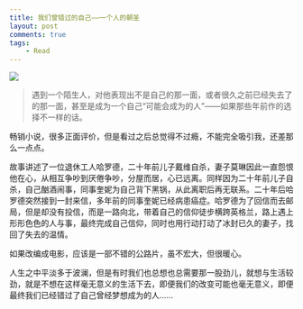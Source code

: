 ```yaml
---
title: 我们曾错过的自己——一个人的朝圣
layout: post
comments: true
tags: 
    - Read
---
```

![](http://lc-ec5pgDDk.cn-n1.lcfile.com/eCCYhCAadRX2FLb5op2GNBFKYgwQPghJe7pH1r7l.jpg)

>遇到一个陌生人，对他表现出不是自己的那一面，或者很久之前已经失去了的那一面，甚至是成为一个自己“可能会成为的人”——如果那些年前作的选择不一样的话。

畅销小说，很多正面评价，但是看过之后总觉得不过瘾，不能完全吸引我，还差那么一点点。

故事讲述了一位退休工人哈罗德，二十年前儿子戴维自杀，妻子莫琳因此一直怨恨他在心，从相互争吵到厌倦争吵，分屋而居，心已远离。同样因为二十年前儿子自杀，自己酗酒闹事，同事奎妮为自己背下黑锅，从此离职后再无联系。二十年后哈罗德突然接到一封来信，多年前的同事奎妮已经病患癌症。哈罗德为了回信而去邮局，但是却没有投信，而是一路向北，带着自己的信仰徒步横跨英格兰，路上遇上形形色色的人与事，最终完成自己信仰，同时也用行动打动了冰封已久的妻子，找回了失去的温情。

如果改编成电影，应该是一部不错的公路片，虽不宏大，但很暖心。

人生之中平淡多于波澜，但是有时我们也总想也总需要那一股劲儿，就想与生活较劲，就是不想在这样毫无意义的生活下去，即便我们的改变可能也毫无意义，即便最终我们已经错过了自己曾经梦想成为的人……




